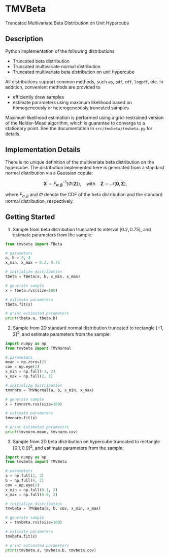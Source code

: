 TMVBeta
=====================================

Truncated Multivariate Beta Distribution on Unit Hypercube

## Description

Python implementation of the following distributions
- Truncated beta distribution
- Truncated multivariate normal distribution
- Truncated multivariate beta distribution on unit hypercube

All distributions support common methods, such as, `pdf`, `cdf`, `logpdf`, etc. In addition, convenient methods are provided to
- efficiently draw samples
- estimate parameters using maximum likelihood based on homogeneously or heterogeneously truncated samples

Maximum likelihood estimation is performed using a grid-restrained version of the Nelder-Mead algorithm, which is guarantee to converge to a stationary point. See the documentation in `src/tmvbeta/tmvbeta.py` for details.


## Implementation Details 

There is no unique definition of the multivariate beta distribution on the hypercube. The distribution implemented here is generated from a standard normal distribution via a Gaussian copula:
```math
\boldsymbol{X} \sim F_{\boldsymbol{\alpha}, \boldsymbol{\beta}}^{-1} \bigl( \Phi(\boldsymbol{Z}) \bigr), \quad \text{with}\quad \boldsymbol{Z} \sim \mathcal{N}(\boldsymbol{0}, \boldsymbol{\Sigma}),
```
where $F_{\alpha, \beta}$ and $\Phi$ denote the CDF of the beta distribution and the standard normal distribution, respectively.


## Getting Started

1. Sample from beta distribution truncated to interval $[0.2, 0.75]$, and estimate parameters from the sample:
```python
from tmvbeta import TBeta

# parameters
a, b = 2, 4
x_min, x_max = 0.2, 0.75

# initialize distribution
tbeta = TBeta(a, b, x_min, x_max)

# generate sample
x = tbeta.rvs(size=100)

# estimate parameters
tbeta.fit(x)

# print estimated parameters
print(tbeta.a, tbeta.b)
```

2. Sample from 2D standard normal distribution truncated to rectangle $[-1, 2]^2$, and estimate parameters from the sample:
```python
import numpy as np
from tmvbeta import TMVNormal

# parameters
mean = np.zeros(2)
cov = np.eye(2)
x_min = np.full(-1, 2)
x_max = np.full(2, 2)

# initialize distribution
tmvnorm = TMVNormal(a, b, x_min, x_max)

# generate sample
x = tmvnorm.rvs(size=100)

# estimate parameters
tmvnorm.fit(x)

# print estimated parameters
print(tmvnorm.mean, tmvnorm.cov)
```

3. Sample from 2D beta distribution on hypercube truncated to rectangle $[0.1, 0.9]^2$, and estimate parameters from the sample:
```python
import numpy as np
from tmvbeta import TMVBeta

# parameters
a = np.full(2, 2)
b = np.full(4, 2)
cov = np.eye(2)
x_min = np.full(0.1, 2)
x_max = np.full(0.9, 2)

# initialize distribution
tmvbeta = TMVBeta(a, b, cov, x_min, x_max)

# generate sample
x = tmvbeta.rvs(size=100)

# estimate parameters
tmvbeta.fit(x)

# print estimated parameters
print(tmvbeta.a, tmvbeta.b, tmvbeta.cov)
```